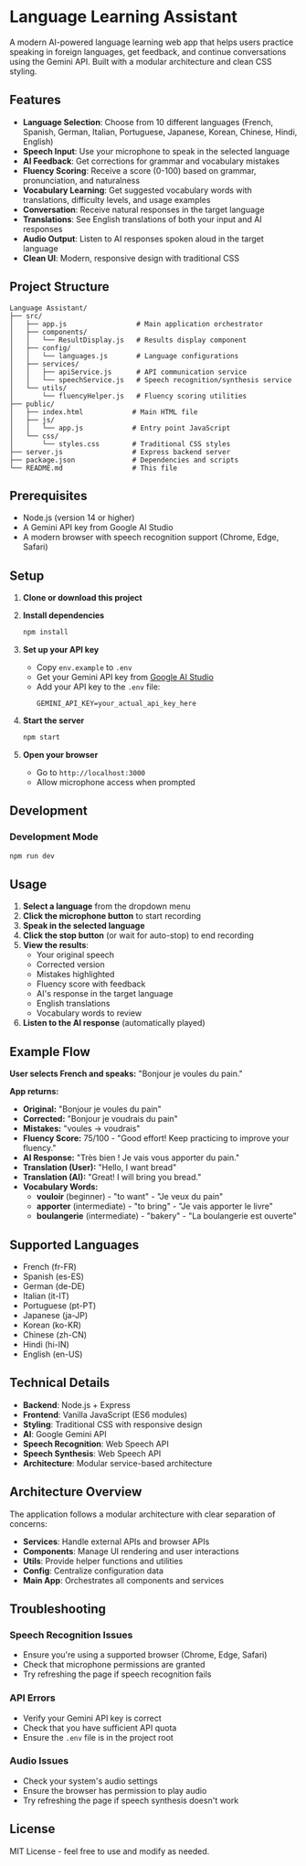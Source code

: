 # Language Learning Assistant

A modern AI-powered language learning web app that helps users practice speaking in foreign languages, get feedback, and continue conversations using the Gemini API. Built with a modular architecture and clean CSS styling.

## Features

- **Language Selection**: Choose from 10 different languages (French, Spanish, German, Italian, Portuguese, Japanese, Korean, Chinese, Hindi, English)
- **Speech Input**: Use your microphone to speak in the selected language
- **AI Feedback**: Get corrections for grammar and vocabulary mistakes
- **Fluency Scoring**: Receive a score (0-100) based on grammar, pronunciation, and naturalness
- **Vocabulary Learning**: Get suggested vocabulary words with translations, difficulty levels, and usage examples
- **Conversation**: Receive natural responses in the target language
- **Translations**: See English translations of both your input and AI responses
- **Audio Output**: Listen to AI responses spoken aloud in the target language
- **Clean UI**: Modern, responsive design with traditional CSS

## Project Structure

```
Language Assistant/
├── src/
│   ├── app.js                 # Main application orchestrator
│   ├── components/
│   │   └── ResultDisplay.js   # Results display component
│   ├── config/
│   │   └── languages.js       # Language configurations
│   ├── services/
│   │   ├── apiService.js      # API communication service
│   │   └── speechService.js   # Speech recognition/synthesis service
│   └── utils/
│       └── fluencyHelper.js   # Fluency scoring utilities
├── public/
│   ├── index.html            # Main HTML file
│   ├── js/
│   │   └── app.js            # Entry point JavaScript
│   └── css/
│       └── styles.css        # Traditional CSS styles
├── server.js                 # Express backend server
├── package.json              # Dependencies and scripts
└── README.md                 # This file
```

## Prerequisites

- Node.js (version 14 or higher)
- A Gemini API key from Google AI Studio
- A modern browser with speech recognition support (Chrome, Edge, Safari)

## Setup

1. **Clone or download this project**

2. **Install dependencies**
   ```bash
   npm install
   ```

3. **Set up your API key**
   - Copy `env.example` to `.env`
   - Get your Gemini API key from [Google AI Studio](https://makersuite.google.com/app/apikey)
   - Add your API key to the `.env` file:
     ```
     GEMINI_API_KEY=your_actual_api_key_here
     ```

4. **Start the server**
   ```bash
   npm start
   ```

5. **Open your browser**
   - Go to `http://localhost:3000`
   - Allow microphone access when prompted

## Development

### Development Mode
```bash
npm run dev
```

## Usage

1. **Select a language** from the dropdown menu
2. **Click the microphone button** to start recording
3. **Speak in the selected language**
4. **Click the stop button** (or wait for auto-stop) to end recording
5. **View the results**:
   - Your original speech
   - Corrected version
   - Mistakes highlighted
   - Fluency score with feedback
   - AI's response in the target language
   - English translations
   - Vocabulary words to review
6. **Listen to the AI response** (automatically played)

## Example Flow

**User selects French and speaks:** "Bonjour je voules du pain."

**App returns:**
- **Original:** "Bonjour je voules du pain"
- **Corrected:** "Bonjour je voudrais du pain"
- **Mistakes:** "voules → voudrais"
- **Fluency Score:** 75/100 - "Good effort! Keep practicing to improve your fluency."
- **AI Response:** "Très bien ! Je vais vous apporter du pain."
- **Translation (User):** "Hello, I want bread"
- **Translation (AI):** "Great! I will bring you bread."
- **Vocabulary Words:**
  - **vouloir** (beginner) - "to want" - "Je veux du pain"
  - **apporter** (intermediate) - "to bring" - "Je vais apporter le livre"
  - **boulangerie** (intermediate) - "bakery" - "La boulangerie est ouverte"

## Supported Languages

- French (fr-FR)
- Spanish (es-ES)
- German (de-DE)
- Italian (it-IT)
- Portuguese (pt-PT)
- Japanese (ja-JP)
- Korean (ko-KR)
- Chinese (zh-CN)
- Hindi (hi-IN)
- English (en-US)

## Technical Details

- **Backend**: Node.js + Express
- **Frontend**: Vanilla JavaScript (ES6 modules)
- **Styling**: Traditional CSS with responsive design
- **AI**: Google Gemini API
- **Speech Recognition**: Web Speech API
- **Speech Synthesis**: Web Speech API
- **Architecture**: Modular service-based architecture

## Architecture Overview

The application follows a modular architecture with clear separation of concerns:

- **Services**: Handle external APIs and browser APIs
- **Components**: Manage UI rendering and user interactions
- **Utils**: Provide helper functions and utilities
- **Config**: Centralize configuration data
- **Main App**: Orchestrates all components and services

## Troubleshooting

### Speech Recognition Issues
- Ensure you're using a supported browser (Chrome, Edge, Safari)
- Check that microphone permissions are granted
- Try refreshing the page if speech recognition fails

### API Errors
- Verify your Gemini API key is correct
- Check that you have sufficient API quota
- Ensure the `.env` file is in the project root

### Audio Issues
- Check your system's audio settings
- Ensure the browser has permission to play audio
- Try refreshing the page if speech synthesis doesn't work

## License

MIT License - feel free to use and modify as needed.
